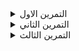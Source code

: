 
<details close>
<summary>التمرين الاول</summary>
<br>

# <p dir="rtl">
فيديوهات الدرس</p>


<p dir="rtl">

* [صنع تطبيق الأفلام](https://youtu.be/qCUJmBjyhQA)
    </p>

<p dir="rtl">

* [إضافة ال struct ](https://youtu.be/Sve75zuEuWc)  
    </p>

# <p dir="rtl">
شرح الدرس (مثال: قواعد الكتابة)</p>



```
struct MoviesStruct: Hashable, Identifiable{
    var moviesName: String
    var movieCast: [String]
    var Images: [String]
    
    var id = UUID()
}
```



---

<p dir="rtl">
<strong>تمرين <a href="https://github.com/kuwaitcodes/ios-cw-19">(github link )</a></strong></p>


<p dir="rtl">
نبي نتعرف عليك اكثر من هذا التمرين</p>


<p dir="rtl">

1.  قم بفتح مشروع جديد في xcode 
    </p>
    <p dir="rtl">

2. قم بعمل شكل مطابق للصفحة الرئيسية المدرجة في العرض
    </p>
    <p dir="rtl">

3. قم بإضافة  ٣ أو اكثر من افلامك بداخل struct خاص بالافلام 
    </p>
    <p dir="rtl">

4. لاتنسى إضافة الصور
    </p>

</details>

<details close>
<summary>التمرين الثاني</summary>
<br>


# <p dir="rtl">
فيديوهات الدرس</p>



    <p dir="rtl">

* [إضافة ملفات للمشروع ](https://youtu.be/VVix8Y_LcIA) 

    </p>
    <p dir="rtl">
    
* [إضافة مجلدات للمشروع](https://youtu.be/oqP5kg7Xe30)  
    </p>

# <p dir="rtl">
شرح الدرس (مثال: قواعد الكتابة)</p>




* تستطيع إضافة ملف جديد بمشروع بالضغط على  command + N 
* ثم تستطيع اختبار نوع الملف (swiftUI view - swift file )


---

<p dir="rtl">
<strong>تمرين <a href="https://github.com/kuwaitcodes/ios-cw-19">(github link )</a></strong></p>


<p dir="rtl">
نبي نتعرف عليك اكثر من هذا التمرين</p>



<p dir="rtl">
1.  قم بإضافة ملف جديد لصفحة التفاصيل 
</p>
<p dir="rtl">
2. قم بتصميم صفحة التفاصيل 
</p>
<p dir="rtl">
3. قم بإضافة ملف إضافي ل movie row 
</p>
<p dir="rtl">
بونص ✨: قم بترتيب تطبيقك اكثر واضف ال struct خاصتك بملف جديد </p>


<p dir="rtl">
بونص ✨:  قم بإضافة مجلدات لمشروعك</p>


</details>

<details close>

<summary>التمرين الثالث</summary>

<br>

# <p dir="rtl">
فيديوهات الدرس</p>




* [شرح ال scroll view](https://youtu.be/gZGBho0XFPY)  

# <p dir="rtl">
شرح الدرس (مثال: قواعد الكتابة)</p>


* نقوم بتغيير اتجاه ال scroll view بهذه الطريقة 

 ```
  ScrollView(.horizontal) {
        …                
     }
```



 


---

<p dir="rtl">
<strong>تمرين <a href="https://github.com/kuwaitcodes/ios-cw-19">(github link )</a></strong></p>


<p dir="rtl">
نبي نتعرف عليك اكثر من هذا التمرين</p>




1.  لإضافة شخصيات الفلم بداخل ال strcut قم بالتالي :

    1. قم بالبحث عن ٢ صور لثلاث شخصيات من الفلم و أضفها بال assets 

    2. قم بتغيير اسم الصورة لاسم الشخصية الصحيح 

    3. قم بإضافة مصفوفة شخصيات بداخل ال struct وثم بداخل كل الافلام خاصتك 

    4. أملأ المصفوفة بأسماء الشخصيات وتأكد بأن تكون مطابقة لأسماء الصور



2. بعد أن تقوم بإضافة الشخصيات قم بالتعديل على صفحة التفاصيل و اضف scroll view 


3. تأكد بأن تقوم بالدوران حول المصفوفة داخل Hstack في ال scroll view 

</details>


